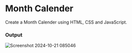 # Month Calender

Create a Month Calender using HTML, CSS and JavaScript.

### Output

![Screenshot 2024-10-21 085046](https://github.com/user-attachments/assets/633dc929-c0c8-43f0-ac83-66924a3f96e8)

